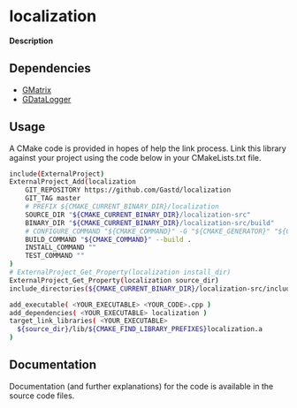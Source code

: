 localization
============

**Description**

Dependencies
------------
<!-- * Only [pthreads](https://en.wikipedia.org/wiki/POSIX_Threads), that is usually installed within any Linux system. -->
* [GMatrix](https://github.com/lara-unb/gMatrix)
* [GDataLogger](https://github.com/lara-unb/gdatalogger)

Usage
-----

A CMake code is provided in hopes of help the link process.
Link this library against your project using the code below in your CMakeLists.txt file.

```bash
include(ExternalProject)
ExternalProject_Add(localization
    GIT_REPOSITORY https://github.com/Gastd/localization
    GIT_TAG master
    # PREFIX ${CMAKE_CURRENT_BINARY_DIR}/localization
    SOURCE_DIR "${CMAKE_CURRENT_BINARY_DIR}/localization-src"
    BINARY_DIR "${CMAKE_CURRENT_BINARY_DIR}/localization-src/build"
    # CONFIGURE_COMMAND "${CMAKE_COMMAND}" -G "${CMAKE_GENERATOR}" "${CMAKE_BINARY_DIR}/localization-src/"
    BUILD_COMMAND "${CMAKE_COMMAND}" --build .
    INSTALL_COMMAND ""
    TEST_COMMAND ""
)
# ExternalProject_Get_Property(localization install_dir)
ExternalProject_Get_Property(localization source_dir)
include_directories(${CMAKE_CURRENT_BINARY_DIR}/localization-src/include)

add_executable( <YOUR_EXECUTABLE> <YOUR_CODE>.cpp )
add_dependencies( <YOUR_EXECUTABLE> localization )
target_link_libraries( <YOUR_EXECUTABLE>
  ${source_dir}/lib/${CMAKE_FIND_LIBRARY_PREFIXES}localization.a
)
```

Documentation
-------------

Documentation (and further explanations) for the code is available in the source code files.
